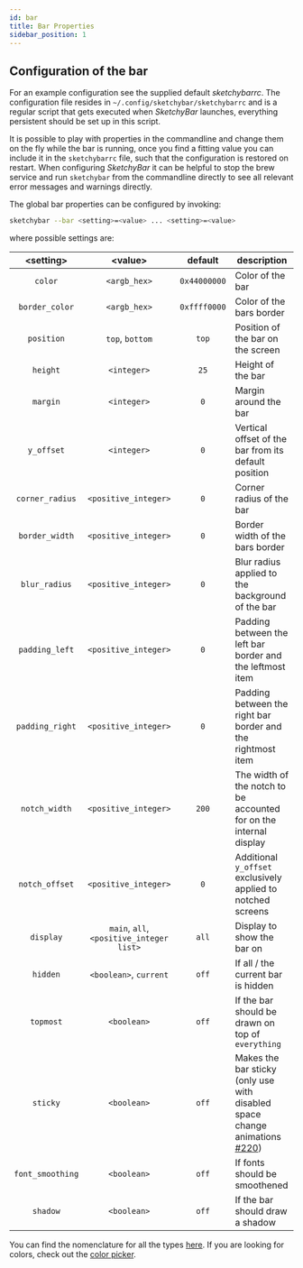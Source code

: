 ```yaml
---
id: bar
title: Bar Properties
sidebar_position: 1
---
```

## Configuration of the bar
For an example configuration see the supplied default *sketchybarrc*.
The configuration file resides in `~/.config/sketchybar/sketchybarrc` and is a
regular script that gets executed when *SketchyBar* launches, everything
persistent should be set up in this script.

It is possible to play with properties in the commandline and change
them on the fly while the bar is running, once you find a fitting
value you can include it in the `sketchybarrc` file, such that the configuration
is restored on restart. When configuring *SketchyBar* it can be helpful to stop
the brew service and run `sketchybar` from the commandline directly to see all
relevant error messages and warnings directly.

The global bar properties can be configured by invoking:
```bash
sketchybar --bar <setting>=<value> ... <setting>=<value>
```

where possible settings are:

| <setting\>       | <value\>               | default      | description                                                 |
| :-------:        | :------:               | :-------:    | -----------                                                 |
| `color`          | `<argb_hex>`           | `0x44000000` | Color of the bar                                            |
| `border_color`   | `<argb_hex>`           | `0xffff0000` | Color of the bars border                                    |
| `position`       | `top`, `bottom`        | `top`        | Position of the bar on the screen                           |
| `height`         | `<integer>`            | `25`         | Height of the bar                                           |
| `margin`         | `<integer>`            | `0`          | Margin around the bar                                       |
| `y_offset`       | `<integer>`            | `0`          | Vertical offset of the bar from its default position        |
| `corner_radius`  | `<positive_integer>`   | `0`          | Corner radius of the bar                                    |
| `border_width`   | `<positive_integer>`   | `0`          | Border width of the bars border                             |
| `blur_radius`    | `<positive_integer>`   | `0`          | Blur radius applied to the background of the bar            |
| `padding_left`   | `<positive_integer>`   | `0`          | Padding between the left bar border and the leftmost item   |
| `padding_right`  | `<positive_integer>`   | `0`          | Padding between the right bar border and the rightmost item |
| `notch_width`    | `<positive_integer>`   | `200`        | The width of the notch to be accounted for on the internal display |
| `notch_offset`   | `<positive_integer>`   | `0`          | Additional `y_offset` exclusively applied to notched screens |
| `display`        | `main`, `all`, `<positive_integer list>`          | `all`        | Display to show the bar on                                  |
| `hidden`         | `<boolean>`, `current` | `off`        | If all / the current bar is hidden                          |
| `topmost`        | `<boolean>`            | `off`        | If the bar should be drawn on top of `everything`           |
| `sticky`         | `<boolean>`            | `off`        | Makes the bar sticky (only use with disabled space change animations [#220](https://github.com/FelixKratz/SketchyBar/issues/220)) |
| `font_smoothing` | `<boolean>`            | `off`        | If fonts should be smoothened                               |
| `shadow`         | `<boolean>`            | `off`        | If the bar should draw a shadow                             |

You can find the nomenclature for all the types [here](https://felixkratz.github.io/SketchyBar/config/types).
If you are looking for colors, check out the [color picker](https://felixkratz.github.io/SketchyBar/config/tricks#color-picker).
